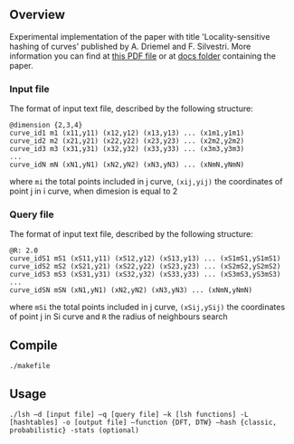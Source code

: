 ## Overview
Experimental implementation of the paper with title 'Locality-sensitive hashing of curves' published by A. Driemel and F. Silvestri. More information you can find at [this PDF file](http://drops.dagstuhl.de/opus/volltexte/2017/7203/pdf/LIPIcs-SoCG-2017-37.pdf) or at [docs folder](https://github.com/chanioxaris/Hashing-Search-PolygonalCurves/tree/master/doc) containing the paper.

### Input file 
The format of input text file, described by the following structure:
```
@dimension {2,3,4} 
curve_id1 m1 (x11,y11) (x12,y12) (x13,y13) ... (x1m1,y1m1)
curve_id2 m2 (x21,y21) (x22,y22) (x23,y23) ... (x2m2,y2m2)
curve_id3 m3 (x31,y31) (x32,y32) (x33,y33) ... (x3m3,y3m3)
...
curve_idN mN (xN1,yN1) (xN2,yN2) (xN3,yN3) ... (xNmN,yNmN)
```
where ```mi``` the total points included in j curve, ```(xij,yij)``` the coordinates of point j in i curve, when dimesion is equal to 2

### Query file 
The format of input text file, described by the following structure:
```
@R: 2.0
curve_idS1 mS1 (xS11,y11) (xS12,y12) (xS13,y13) ... (xS1mS1,yS1mS1)
curve_idS2 mS2 (xS21,y21) (xS22,y22) (xS23,y23) ... (xS2mS2,yS2mS2)
curve_idS3 mS3 (xS31,y31) (xS32,y32) (xS33,y33) ... (xS3mS3,yS3mS3)
...
curve_idSN mSN (xN1,yN1) (xN2,yN2) (xN3,yN3) ... (xNmN,yNmN)
```
where ```mSi``` the total points included in j curve, ```(xSij,ySij)``` the coordinates of point j in Si curve and ```R``` the radius of neighbours search


## Compile

`./makefile`

## Usage

`./lsh –d [input file] –q [query file] –k [lsh functions] -L [hashtables] -ο [output file] –function {DFT, DTW} –hash {classic, probabilistic} -stats (optional)`
